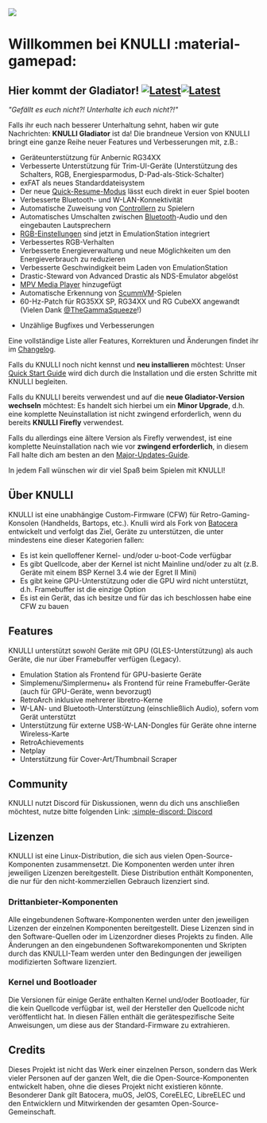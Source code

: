 <div class="preview-container">
  <img class="off-glb" src="/_inc/images/knulli-header-gladiator.png"/>
</div>

# Willkommen bei KNULLI :material-gamepad:

## Hier kommt der Gladiator! [![Latest](https://img.shields.io/github/release/knulli-cfw/distribution.svg?labelColor=111111&color=5998FF&label=Latest&style=flat#only-light)](https://github.com/knulli-cfw/distribution/releases/latest)[![Latest](https://img.shields.io/github/release/knulli-cfw/distribution.svg?labelColor=dddddd&color=5998FF&label=Latest&style=flat#only-dark)](https://github.com/knulli-cfw/distribution/releases/latest)

*"Gefällt es euch nicht?! Unterhalte ich euch nicht?!"*

Falls ihr euch nach besserer Unterhaltung sehnt, haben wir gute Nachrichten: **KNULLI Gladiator** ist da! Die brandneue Version von KNULLI bringt eine ganze Reihe neuer Features und Verbesserungen mit, z.B.:

- Geräteunterstützung für Anbernic RG34XX
- Verbesserte Unterstützung für Trim-UI-Geräte (Unterstützung des Schalters, RGB, Energiesparmodus, D-Pad-als-Stick-Schalter)
- exFAT als neues Standarddateisystem
- Der neue [Quick-Resume-Modus](../configure/quick-resume) lässt euch direkt in euer Spiel booten
- Verbesserte Bluetooth- und W-LAN-Konnektivität
- Automatische Zuweisung von [Controllern](../configure/controls) zu Spielern
- Automatisches Umschalten zwischen [Bluetooth](../configure/bluetooth)-Audio und den eingebauten Lautsprechern
- [RGB-Einstellungen](../configure/rgb-leds) sind jetzt in EmulationStation integriert
- Verbessertes RGB-Verhalten
- Verbesserte Energieverwaltung und neue Möglichkeiten um den Energieverbrauch zu reduzieren
- Verbesserte Geschwindigkeit beim Laden von EmulationStation
- Drastic-Steward von Advanced Drastic als NDS-Emulator abgelöst
- [MPV Media Player](../systems/media-player) hinzugefügt
- Automatische Erkennung von [ScummVM](../systems/scummvm)-Spielen
- 60-Hz-Patch für RG35XX SP, RG34XX und RG CubeXX angewandt (Vielen Dank [@TheGammaSqueeze](https://github.com/TheGammaSqueeze)!)
* Unzählige Bugfixes und Verbesserungen

Eine vollständige Liste aller Features, Korrekturen und Änderungen findet ihr im [Changelog](https://github.com/knulli-cfw/distribution/blob/knulli-main/knulli-Changelog.md).

Falls du KNULLI noch nicht kennst und **neu installieren** möchtest: Unser [Quick Start Guide](../play/quick-start) wird dich durch die Installation und die ersten Schritte mit KNULLI begleiten.

Falls du KNULLI bereits verwendest und auf die **neue Gladiator-Version wechseln** möchtest: Es handelt sich hierbei um ein **Minor Upgrade**, d.h. eine komplette Neuinstallation ist nicht zwingend erforderlich, wenn du bereits **KNULLI Firefly** verwendest.

Falls du allerdings eine ältere Version als Firefly verwendest, ist eine komplette Neuinstallation nach wie vor **zwingend erforderlich**, in diesem Fall halte dich am besten an den [Major-Updates-Guide](../guides/major-updates).

In jedem Fall wünschen wir dir viel Spaß beim Spielen mit KNULLI!

## Über KNULLI

KNULLI ist eine unabhängige Custom-Firmware (CFW) für Retro-Gaming-Konsolen (Handhelds, Bartops, etc.). Knulli wird als Fork von [Batocera](https://batocera.org) entwickelt und verfolgt das Ziel, Geräte zu unterstützen, die unter mindestens eine dieser Kategorien fallen:

-   Es ist kein quelloffener Kernel- und/oder u-boot-Code verfügbar
-   Es gibt Quellcode, aber der Kernel ist nicht Mainline und/oder zu alt (z.B. Geräte mit einem BSP Kernel 3.4 wie der Egret II Mini)
-   Es gibt keine GPU-Unterstützung oder die GPU wird nicht unterstützt, d.h. Framebuffer ist die einzige Option
-   Es ist ein Gerät, das ich besitze und für das ich beschlossen habe eine CFW zu bauen

## Features

KNULLI unterstützt sowohl Geräte mit GPU (GLES-Unterstützung) als auch Geräte, die nur über Framebuffer verfügen (Legacy).

-   Emulation Station als Frontend für GPU-basierte Geräte
-   Simplemenu/Simplermenu+ als Frontend für reine Framebuffer-Geräte (auch für GPU-Geräte, wenn bevorzugt)
-   RetroArch inklusive mehrerer libretro-Kerne
-   W-LAN- und Bluetooth-Unterstützung (einschließlich Audio), sofern vom Gerät unterstützt
-   Unterstützung für externe USB-W-LAN-Dongles für Geräte ohne interne Wireless-Karte
-   RetroAchievements
-   Netplay
-   Unterstützung für Cover-Art/Thumbnail Scraper

## Community

KNULLI nutzt Discord für Diskussionen, wenn du dich uns anschließen möchtest, nutze bitte folgenden Link: [:simple-discord: Discord](https://discord.gg/HXPS3DAeeB)

## Lizenzen

KNULLI ist eine Linux-Distribution, die sich aus vielen Open-Source-Komponenten zusammensetzt. Die Komponenten werden unter ihren jeweiligen Lizenzen bereitgestellt. Diese Distribution enthält Komponenten, die nur für den nicht-kommerziellen Gebrauch lizenziert sind.

### Drittanbieter-Komponenten

Alle eingebundenen Software-Komponenten werden unter den jeweiligen Lizenzen der einzelnen Komponenten bereitgestellt. Diese Lizenzen sind in den Software-Quellen oder im Lizenzordner dieses Projekts zu finden. Alle Änderungen an den eingebundenen Softwarekomponenten und Skripten durch das KNULLI-Team werden unter den Bedingungen der jeweiligen modifizierten Software lizenziert.

### Kernel und Bootloader

Die Versionen für einige Geräte enthalten Kernel und/oder Bootloader, für die kein Quellcode verfügbar ist, weil der Hersteller den Quellcode nicht veröffentlicht hat. In diesen Fällen enthält die gerätespezifische Seite Anweisungen, um diese aus der Standard-Firmware zu extrahieren.

## Credits

Dieses Projekt ist nicht das Werk einer einzelnen Person, sondern das Werk vieler Personen auf der ganzen Welt, die die Open-Source-Komponenten entwickelt haben, ohne die dieses Projekt nicht existieren könnte. Besonderer Dank gilt Batocera, muOS, JelOS, CoreELEC, LibreELEC und den Entwicklern und Mitwirkenden der gesamten Open-Source-Gemeinschaft.
